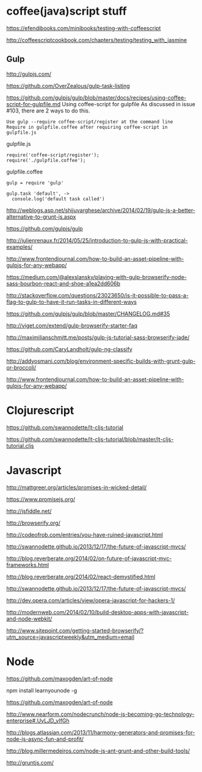 # coffee(java)script stuff

https://efendibooks.com/minibooks/testing-with-coffeescript

http://coffeescriptcookbook.com/chapters/testing/testing_with_jasmine

## Gulp

http://gulpjs.com/

https://github.com/OverZealous/gulp-task-listing

https://github.com/gulpjs/gulp/blob/master/docs/recipes/using-coffee-script-for-gulpfile.md
Using coffee-script for gulpfile
As discussed in issue #103, there are 2 ways to do this.

    Use gulp --require coffee-script/register at the command line
    Require in gulpfile.coffee after requiring coffee-script in gulpfile.js

gulpfile.js

    require('coffee-script/register');
    require('./gulpfile.coffee');

gulpfile.coffee

    gulp = require 'gulp'

    gulp.task 'default', ->
      console.log('default task called')

http://weblogs.asp.net/shijuvarghese/archive/2014/02/19/gulp-js-a-better-alternative-to-grunt-js.aspx

https://github.com/gulpjs/gulp

http://julienrenaux.fr/2014/05/25/introduction-to-gulp-js-with-practical-examples/

http://www.frontendjournal.com/how-to-build-an-asset-pipeline-with-gulpjs-for-any-webapp/

https://medium.com/@alexslansky/playing-with-gulp-browserify-node-sass-bourbon-react-and-shoe-a1ea2dd606b

http://stackoverflow.com/questions/23023650/is-it-possible-to-pass-a-flag-to-gulp-to-have-it-run-tasks-in-different-ways

https://github.com/gulpjs/gulp/blob/master/CHANGELOG.md#35

http://viget.com/extend/gulp-browserify-starter-faq

http://maximilianschmitt.me/posts/gulp-js-tutorial-sass-browserify-jade/

https://github.com/CaryLandholt/gulp-ng-classify

http://addyosmani.com/blog/environment-specific-builds-with-grunt-gulp-or-broccoli/

http://www.frontendjournal.com/how-to-build-an-asset-pipeline-with-gulpjs-for-any-webapp/

# Clojurescript


https://github.com/swannodette/lt-cljs-tutorial

https://github.com/swannodette/lt-cljs-tutorial/blob/master/lt-cljs-tutorial.cljs


# Javascript

http://mattgreer.org/articles/promises-in-wicked-detail/

https://www.promisejs.org/

http://jsfiddle.net/

http://browserify.org/

http://codeofrob.com/entries/you-have-ruined-javascript.html

http://swannodette.github.io/2013/12/17/the-future-of-javascript-mvcs/

http://blog.reverberate.org/2014/02/on-future-of-javascript-mvc-frameworks.html

http://blog.reverberate.org/2014/02/react-demystified.html

http://swannodette.github.io/2013/12/17/the-future-of-javascript-mvcs/

http://dev.opera.com/articles/view/opera-javascript-for-hackers-1/

http://modernweb.com/2014/02/10/build-desktop-apps-with-javascript-and-node-webkit/

http://www.sitepoint.com/getting-started-browserify/?utm_source=javascriptweekly&utm_medium=email

# Node

https://github.com/maxogden/art-of-node

npm install learnyounode -g

https://github.com/maxogden/art-of-node

http://www.nearform.com/nodecrunch/node-js-becoming-go-technology-enterprise#.UyLJD_vIfGh


http://blogs.atlassian.com/2013/11/harmony-generators-and-promises-for-node-js-async-fun-and-profit/

http://blog.millermedeiros.com/node-js-ant-grunt-and-other-build-tools/

http://gruntjs.com/


